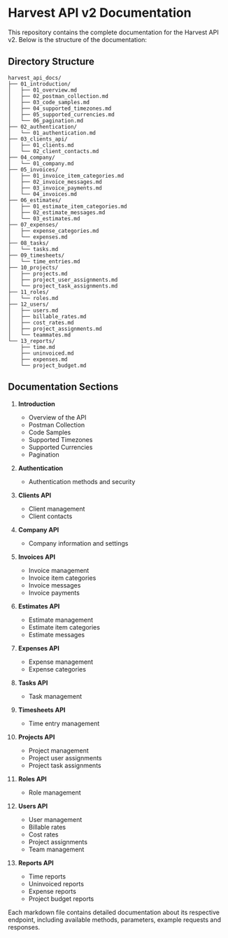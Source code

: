 # Harvest API v2 Documentation

This repository contains the complete documentation for the Harvest API v2. Below is the structure of the documentation:

## Directory Structure

```
harvest_api_docs/
├── 01_introduction/
│   ├── 01_overview.md
│   ├── 02_postman_collection.md
│   ├── 03_code_samples.md
│   ├── 04_supported_timezones.md
│   ├── 05_supported_currencies.md
│   └── 06_pagination.md
├── 02_authentication/
│   └── 01_authentication.md
├── 03_clients_api/
│   ├── 01_clients.md
│   └── 02_client_contacts.md
├── 04_company/
│   └── 01_company.md
├── 05_invoices/
│   ├── 01_invoice_item_categories.md
│   ├── 02_invoice_messages.md
│   ├── 03_invoice_payments.md
│   └── 04_invoices.md
├── 06_estimates/
│   ├── 01_estimate_item_categories.md
│   ├── 02_estimate_messages.md
│   └── 03_estimates.md
├── 07_expenses/
│   ├── expense_categories.md
│   └── expenses.md
├── 08_tasks/
│   └── tasks.md
├── 09_timesheets/
│   └── time_entries.md
├── 10_projects/
│   ├── projects.md
│   ├── project_user_assignments.md
│   └── project_task_assignments.md
├── 11_roles/
│   └── roles.md
├── 12_users/
│   ├── users.md
│   ├── billable_rates.md
│   ├── cost_rates.md
│   ├── project_assignments.md
│   └── teammates.md
└── 13_reports/
    ├── time.md
    ├── uninvoiced.md
    ├── expenses.md
    └── project_budget.md
```

## Documentation Sections

1. **Introduction**
   - Overview of the API
   - Postman Collection
   - Code Samples
   - Supported Timezones
   - Supported Currencies
   - Pagination

2. **Authentication**
   - Authentication methods and security

3. **Clients API**
   - Client management
   - Client contacts

4. **Company API**
   - Company information and settings

5. **Invoices API**
   - Invoice management
   - Invoice item categories
   - Invoice messages
   - Invoice payments

6. **Estimates API**
   - Estimate management
   - Estimate item categories
   - Estimate messages

7. **Expenses API**
   - Expense management
   - Expense categories

8. **Tasks API**
   - Task management

9. **Timesheets API**
   - Time entry management

10. **Projects API**
    - Project management
    - Project user assignments
    - Project task assignments

11. **Roles API**
    - Role management

12. **Users API**
    - User management
    - Billable rates
    - Cost rates
    - Project assignments
    - Team management

13. **Reports API**
    - Time reports
    - Uninvoiced reports
    - Expense reports
    - Project budget reports

Each markdown file contains detailed documentation about its respective endpoint, including available methods, parameters, example requests and responses.